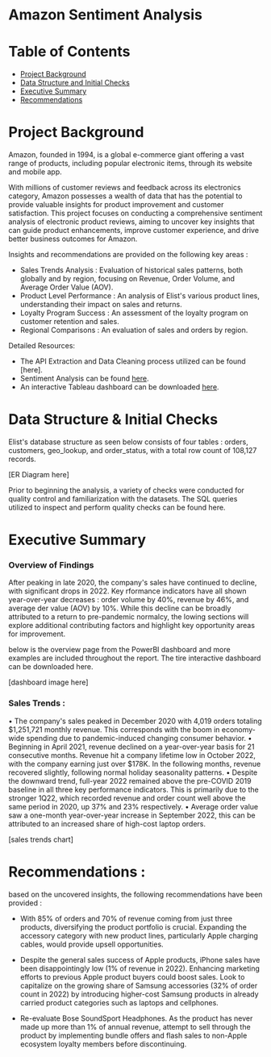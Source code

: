 # Amazon Sentiment Analysis

# Table of Contents
* [Project Background](#project-background)
* [Data Structure and Initial Checks](#data-structure-and-initial-checks)
* [Executive Summary](#executive-summary)
* [Recommendations](#recommendations)

# Project Background 
Amazon, founded in 1994, is a global e-commerce giant offering a vast range of products, including popular electronic items, through its website and mobile app. 

With millions of customer reviews and feedback across its electronics category, Amazon possesses a wealth of data that has the potential to provide valuable insights for product improvement and customer satisfaction. This project focuses on conducting a comprehensive sentiment analysis of electronic product reviews, aiming to uncover key insights that can guide product enhancements, improve customer experience, and drive better business outcomes for Amazon.

Insights and recommendations are provided on the following key areas : 

- Sales Trends Analysis : Evaluation of historical sales patterns, both globally and by region, focusing on Revenue, Order Volume, and Average Order Value (AOV). 
- Product Level Performance : An analysis of Elist's various product lines, understanding their impact on sales and returns. 
- Loyalty Program Success : An assessment of the loyalty program on customer retention and sales. 
- Regional Comparisons : An evaluation of sales and orders by region.

Detailed Resources: 

- The API Extraction and Data Cleaning process utilized can be found [here]. 
- Sentiment Analysis can be found [here]().
- An interactive Tableau dashboard can be downloaded [here](https://public.tableau.com/app/profile/karen.judelyn.fernandes/viz/AmazonElectronicsReviewsDashboard/Dashboard-Overview?publish=yes).

# Data Structure & Initial Checks 

Elist's database structure as seen below consists of four tables : orders, customers, geo_lookup, and order_status, with a total row count of 108,127 records.

[ER Diagram here]

Prior to beginning the analysis, a variety of checks were conducted for quality control and familiarization with the datasets. The SQL queries utilized to inspect and perform quality checks can be found here.

# Executive Summary 

### Overview of Findings 

After peaking in late 2020, the company's sales have continued to decline, with significant drops in 2022. Key rformance indicators have all shown year-over-year decreases : order volume by 40%, revenue by 46%, and average der value (AOV) by 10%. While this decline can be broadly attributed to a return to pre-pandemic normalcy, the lowing sections will explore additional contributing factors and highlight key opportunity areas for improvement. 

below is the overview page from the PowerBI dashboard and more examples are included throughout the report. The tire interactive dashboard can be downloaded here.

[dashboard image here]

### Sales Trends : 
• The company's sales peaked in December 2020 with 4,019 orders totaling $1,251,721 monthly revenue. This corresponds with the boom in economy-wide spending due to pandemic-induced changing consumer behavior. 
• Beginning in April 2021, revenue declined on a year-over-year basis for 21 consecutive months. Revenue hit a company lifetime low in October 2022, with the company earning just over $178K. In the following months, revenue recovered slightly, following normal holiday seasonality patterns. 
• Despite the downward trend, full-year 2022 remained above the pre-COVID 2019 baseline in all three key performance indicators. This is primarily due to the stronger 1Q22, which recorded revenue and order count well above the same period in 2020, up 37% and 23% respectively. 
• Average order value saw a one-month year-over-year increase in September 2022, this can be attributed to an increased share of high-cost laptop orders.

[sales trends chart]

# Recommendations : 

based on the uncovered insights, the following recommendations have been provided : 

- With 85% of orders and 70% of revenue coming from just three products, diversifying the product portfolio is crucial. Expanding the accessory category with new product lines, particularly Apple charging cables, would provide upsell opportunities. 

- Despite the general sales success of Apple products, iPhone sales have been disappointingly low (1% of revenue in 2022). Enhancing marketing efforts to previous Apple product buyers could boost sales. Look to capitalize on the growing share of Samsung accessories (32% of order count in 2022) by introducing higher-cost Samsung products in already carried product categories such as laptops and cellphones. 

- Re-evaluate Bose SoundSport Headphones. As the product has never made up more than 1% of annual revenue, attempt to sell through the product by implementing bundle offers and flash sales to non-Apple ecosystem loyalty members before discontinuing.
